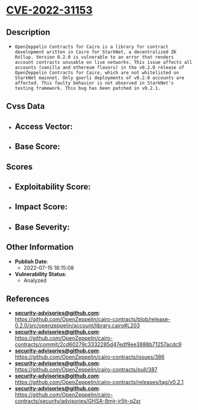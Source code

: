 
# [CVE-2022-31153](https://cve.mitre.org/cgi-bin/cvename.cgi?name=CVE-2022-31153)

## Description

- `OpenZeppelin Contracts for Cairo is a library for contract development written in Cairo for StarkNet, a decentralized ZK Rollup. Version 0.2.0 is vulnerable to an error that renders account contracts unusable on live networks. This issue affects all accounts (vanilla and ethereum flavors) in the v0.2.0 release of OpenZeppelin Contracts for Cairo, which are not whitelisted on StarkNet mainnet. Only goerli deployments of v0.2.0 accounts are affected. This faulty behavior is not observed in StarkNet's testing framework. This bug has been patched in v0.2.1.`

## Cvss Data

- **Access Vector**:
  - 
- **Base Score**:
  - 

## Scores

- **Exploitability Score**:
  - 
- **Impact Score**:
  - 
- **Base Severity**:
  - 

## Other Information

- **Publish Date**:
  - 2022-07-15 18:15:08
- **Vulnerability Status**:
  - Analyzed

## References

- **security-advisories@github.com**: https://github.com/OpenZeppelin/cairo-contracts/blob/release-0.2.0/src/openzeppelin/account/library.cairo#L203
- **security-advisories@github.com**: https://github.com/OpenZeppelin/cairo-contracts/commit/2cd60279c3332285d47edf9ee3888b71257acdc9
- **security-advisories@github.com**: https://github.com/OpenZeppelin/cairo-contracts/issues/386
- **security-advisories@github.com**: https://github.com/OpenZeppelin/cairo-contracts/pull/387
- **security-advisories@github.com**: https://github.com/OpenZeppelin/cairo-contracts/releases/tag/v0.2.1
- **security-advisories@github.com**: https://github.com/OpenZeppelin/cairo-contracts/security/advisories/GHSA-8mjr-jr5h-q2xr
